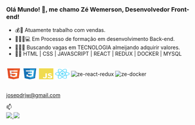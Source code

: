### Olá Mundo! 👋, me chamo Zé Wemerson, Desenvolvedor Front-end!



- 💰🔨 Atuamente trabalho com vendas.
- 👨🏾‍🎓💻 Em Processo de formação em desenvolvimento <span>Back-end</span>.
- 🚀👩‍💻 Buscando vagas em TECNOLOGIA almeijando adquirir valores.
- 🤹🏼  HTML | CSS | JAVASCRIPT | REACT | REDUX | DOCKER | MYSQL



<div dir="auto"><br>
  <img align="center" alt="ze-html" height="30" width="40" src="https://raw.githubusercontent.com/devicons/devicon/master/icons/html5/html5-original.svg" style="max-width: 100%;">
  <img align="center" alt="ze-css" height="30" width="40" src="https://raw.githubusercontent.com/devicons/devicon/master/icons/css3/css3-original.svg" style="max-width: 100%;">
  <img align="center" alt="Ze-javascript" height="30" width="40" src="https://raw.githubusercontent.com/devicons/devicon/master/icons/javascript/javascript-plain.svg" style="max-width: 100%;">
  <img align="center" alt="ze-react" height="30" width="40" src="https://raw.githubusercontent.com/devicons/devicon/master/icons/react/react-original.svg" style="max-width: 100%;">
    <img align="center" alt="ze-react-redux" height="30" width="40" src="https://d33wubrfki0l68.cloudfront.net/0834d0215db51e91525a25acf97433051f280f2f/c30f5/img/redux.svg" style="max-width: 100%;">
      <img align="center" alt="ze-docker" height="45" width="80" src="https://1000logos.net/wp-content/uploads/2021/11/Docker-Logo-500x281.png" style="max-width: 100%;">
</div></br></br>
<a href="mailto:josepdrjw@gmail.com">
  josepdrjw@gmail.com
</a>

📫</br>
<a href="mailto:josepdrjw@gmaill.com">
<image src="https://i.imgur.com/WJ7x5U7.jpg"/>
</a> 
<a href="https://www.linkedin.com/in/ze-pdr-dev">
<image src="https://i.imgur.com/kmAppCc.jpg"/>
</a>  

